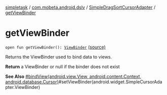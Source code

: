 [simpletask](../../index.md) / [com.mobeta.android.dslv](../index.md) / [SimpleDragSortCursorAdapter](index.md) / [getViewBinder](.)

# getViewBinder

`open fun getViewBinder(): `[`ViewBinder`](-view-binder/index.md) [(source)](https://github.com/mpcjanssen/simpletask-android/blob/master/src/main/java/com/mobeta/android/dslv/SimpleDragSortCursorAdapter.java#L185)

Returns the ViewBinder used to bind data to views.

**Return**
a ViewBinder or null if the binder does not exist

**See Also**
[#bindView(android.view.View, android.content.Context, android.database.Cursor)](#)#setViewBinder(android.widget.SimpleCursorAdapter.ViewBinder)

